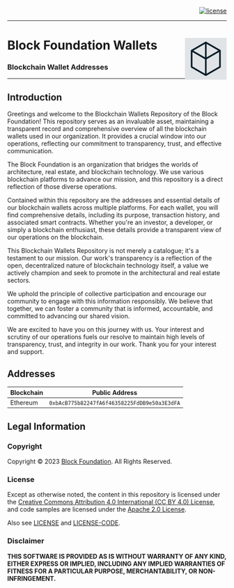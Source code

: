 <div align="right">

  [![license](https://img.shields.io/github/license/block-foundation/wallets?color=green&label=license&style=flat-square)](LICENSE.md)

</div>

---

<div>
    <img align="right" src="https://raw.githubusercontent.com/block-foundation/brand/master/logo/logo_gray.png" width="96" alt="Block Foundation Logo">
    <h1 align="left">Block Foundation Wallets</h1>
    <h3 align="left">Blockchain Wallet Addresses</h3>
</div>

---

## Introduction

Greetings and welcome to the Blockchain Wallets Repository of the Block Foundation! This repository serves as an invaluable asset, maintaining a transparent record and comprehensive overview of all the blockchain wallets used in our organization. It provides a crucial window into our operations, reflecting our commitment to transparency, trust, and effective communication.

The Block Foundation is an organization that bridges the worlds of architecture, real estate, and blockchain technology. We use various blockchain platforms to advance our mission, and this repository is a direct reflection of those diverse operations.

Contained within this repository are the addresses and essential details of our blockchain wallets across multiple platforms. For each wallet, you will find comprehensive details, including its purpose, transaction history, and associated smart contracts. Whether you're an investor, a developer, or simply a blockchain enthusiast, these details provide a transparent view of our operations on the blockchain.

This Blockchain Wallets Repository is not merely a catalogue; it's a testament to our mission. Our work's transparency is a reflection of the open, decentralized nature of blockchain technology itself, a value we actively champion and seek to promote in the architectural and real estate sectors.

We uphold the principle of collective participation and encourage our community to engage with this information responsibly. We believe that together, we can foster a community that is informed, accountable, and committed to advancing our shared vision.

We are excited to have you on this journey with us. Your interest and scrutiny of our operations fuels our resolve to maintain high levels of transparency, trust, and integrity in our work. Thank you for your interest and support.

## Addresses

| Blockchain    | Public Address                                  |
| ------------- | ----------------------------------------------- |
| Ethereum      | `0xbAcB775b82247fA6f46358225FdDB9e50a3E3dFA`    |

## Legal Information

### Copyright

Copyright &copy; 2023 [Block Foundation](https://www.blockfoundation.io/ "Block Foundation website"). All Rights Reserved.

### License

Except as otherwise noted, the content in this repository is licensed under the
[Creative Commons Attribution 4.0 International (CC BY 4.0) License](https://creativecommons.org/licenses/by/4.0/), and
code samples are licensed under the [Apache 2.0 License](http://www.apache.org/licenses/LICENSE-2.0).

Also see [LICENSE](https://github.com/block-foundation/community/blob/master/LICENSE) and [LICENSE-CODE](https://github.com/block-foundation/community/blob/master/LICENSE-CODE).

### Disclaimer

**THIS SOFTWARE IS PROVIDED AS IS WITHOUT WARRANTY OF ANY KIND, EITHER EXPRESS OR IMPLIED, INCLUDING ANY IMPLIED WARRANTIES OF FITNESS FOR A PARTICULAR PURPOSE, MERCHANTABILITY, OR NON-INFRINGEMENT.**
